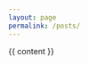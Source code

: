 ```yaml
---
layout: page
permalink: /posts/
---
```



{{ content }}

<!-- <p class="rss-subscribe">subscribe <a href="/feed.xml">via RSS</a></p></div> -->
